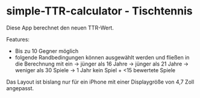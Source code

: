 # simple-TTR-calculator - Tischtennis

Diese App berechnet den neuen TTR-Wert.

Features:
 - Bis zu 10 Gegner möglich
 - folgende Randbedingungen können ausgewählt werden und fließen in die Berechnung mit ein
      -> jünger als 16 Jahre
      -> jünger als 21 Jahre
      -> weniger als 30 Spiele
      -> 1 Jahr kein Spiel + <15 bewertete Spiele
      
Das Layout ist bislang nur für ein iPhone mit einer Displaygröße von 4,7 Zoll angepasst.
